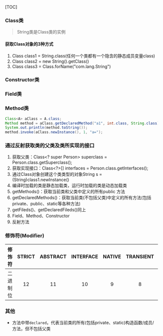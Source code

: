 [TOC]

### Class类
> String类是Class类的实例

#### 获取Class对象的3种方式
1. Class class1 = String.class(任何一个类都有一个隐含的静态成员变量class)
2. Class class2 = new String().getClass()
3. Class class3 = Class.forName("com.lang.String")

### Constructor类
### Field类
### Method类
```Java
Class<A> aClass = A.class;
Method method = aClass.getDeclaredMethod("a1", int.class, String.class);
System.out.println(method.toString());
method.invoke(aClass.newInstance(), 1, "a=");
```

### 通过反射获取类的父类及类所实现的接口
1. 获取父类：Class<? super Person> superclass = Person.class.getSuperclass();
2.  获取实现接口：Class<?>[] interfaces = Person.class.getInterfaces();
5. 通过Class对象创建这个类类型的对象String s = (String)class1.newInstance()
6. 编译时加载的类是静态加载类，运行时加载的类是动态加载类
7. getMethods()：获取当前类和父类中定义的所有public 方法
8. getDeclaredMethods()：获取当前类(不包括父类)中定义的所有方法(包括private、public、static等各种方法)
9. getFileds()、getDeclaredFileds()同上
10. Field、Method、Constructor
11. 反射方法

### 修饰符(Modifier)
修饰符 | STRICT | ABSTRACT | INTERFACE | NATIVE | TRANSIENT | VOLATILE | SYNCHRONIZED | FINAL | STATIC | PROTECTED | PRIVATE | PUBLIC
:---: | :---: | :---: | :---: | :---: | :---: | :---: | :---: | :---: | :---: | :---: | :---: | :---:
二进制位 | 12 | 11 | 10 | 9 | 8 | 7 | 6 | 5 | 4 | 3 | 2 | 1

### 其他
* 方法中带`declared`，代表当前类的所有(包括private、static)构造函数/成员/方法，但不包括父类